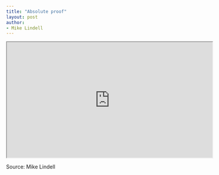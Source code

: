 ```yaml
---
title: "Absolute proof"
layout: post
author:
- Mike Lindell
---
```


<iframe height="315" src="https://www.brighteon.com/embed/32642458-b316-4b76-8fb2-887a5fa4ee99" width="560"></iframe>

Source: Mike Lindell
